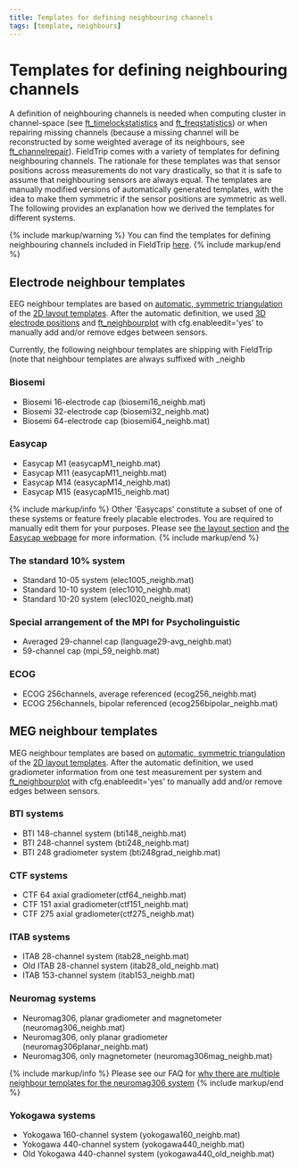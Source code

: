 ```yaml
---
title: Templates for defining neighbouring channels
tags: [template, neighbours]
---
```


# Templates for defining neighbouring channels

A definition of neighbouring channels is needed when computing cluster in channel-space (see [ft_timelockstatistics](/reference/ft_timelockstatistics) and [ft_freqstatistics](/reference/ft_freqstatistics)) or when repairing missing channels (because a missing channel will be reconstructed by some weighted average of its neighbours, see [ft_channelrepair](/reference/channelrepair)). FieldTrip comes with a variety of templates for defining neighbouring channels. The rationale for these templates was that sensor positions across measurements do not vary drastically, so that it is safe to assume that neighbouring sensors are always equal. The templates are manually modified versions of automatically generated templates, with the idea to make them symmetric if the sensor positions are symmetric as well. The following provides an explanation how we derived the templates for different systems.

{% include markup/warning %}
You can find the templates for defining neighbouring channels included in FieldTrip [here](https://github.com/fieldtrip/fieldtrip/tree/master/template/neighbours).
{% include markup/end %}

## Electrode neighbour templates

EEG neighbour templates are based on [automatic, symmetric triangulation](https://www.fieldtriptoolbox.org/faq/how_does_ft_prepare_neighbours_work) of the [2D layout templates](https://www.fieldtriptoolbox.org/template/layout). After the automatic definition, we used [3D electrode positions](https://www.fieldtriptoolbox.org/template/electrode) and [ft_neighbourplot](/reference/ft_neighbourplot) with cfg.enableedit='yes' to manually add and/or remove edges between sensors.

Currently, the following neighbour templates are shipping with FieldTrip (note that neighbour templates are always suffixed with \_neighb

### Biosemi

- Biosemi 16-electrode cap (biosemi16_neighb.mat)
- Biosemi 32-electrode cap (biosemi32_neighb.mat)
- Biosemi 64-electrode cap (biosemi64_neighb.mat)

### Easycap

- Easycap M1 (easycapM1_neighb.mat)
- Easycap M11 (easycapM11_neighb.mat)
- Easycap M14 (easycapM14_neighb.mat)
- Easycap M15 (easycapM15_neighb.mat)

{% include markup/info %}
Other 'Easycaps' constitute a subset of one of these systems or feature freely placable electrodes. You are required to manually edit them for your purposes. Please see [the layout section](/template/layout) and [the Easycap webpage](http://www.easycap.de) for more information.
{% include markup/end %}

### The standard 10% system

- Standard 10-05 system (elec1005_neighb.mat)
- Standard 10-10 system (elec1010_neighb.mat)
- Standard 10-20 system (elec1020_neighb.mat)

### Special arrangement of the MPI for Psycholinguistic

- Averaged 29-channel cap (language29-avg_neighb.mat)
- 59-channel cap (mpi_59_neighb.mat)

### ECOG

- ECOG 256channels, average referenced (ecog256_neighb.mat)
- ECOG 256channels, bipolar referenced (ecog256bipolar_neighb.mat)

## MEG neighbour templates

MEG neighbour templates are based on [automatic, symmetric triangulation](https://www.fieldtriptoolbox.org/faq/how_does_ft_prepare_neighbours_work) of the [2D layout templates](https://www.fieldtriptoolbox.org/template/layout). After the automatic definition, we used gradiometer information from one test measurement per system and [ft_neighbourplot](/reference/ft_neighbourplot) with cfg.enableedit='yes' to manually add and/or remove edges between sensors.

### BTI systems

- BTI 148-channel system (bti148_neighb.mat)
- BTI 248-channel system (bti248_neighb.mat)
- BTI 248 gradiometer system (bti248grad_neighb.mat)

### CTF systems

- CTF 64 axial gradiometer(ctf64_neighb.mat)
- CTF 151 axial gradiometer(ctf151_neighb.mat)
- CTF 275 axial gradiometer(ctf275_neighb.mat)

### ITAB systems

- ITAB 28-channel system (itab28_neighb.mat)
- Old ITAB 28-channel system (itab28_old_neighb.mat)
- ITAB 153-channel system (itab153_neighb.mat)

### Neuromag systems

- Neuromag306, planar gradiometer and magnetometer (neuromag306_neighb.mat)
- Neuromag306, only planar gradiometer (neuromag306planar_neighb.mat)
- Neuromag306, only magnetometer (neuromag306mag_neighb.mat)

{% include markup/info %}
Please see our FAQ for [why there are multiple neighbour templates for the neuromag306 system](https://www.fieldtriptoolbox.org/faq/why_are_there_multiple_neighbour_templates_for_the_neuromag306_system)
{% include markup/end %}

### Yokogawa systems

- Yokogawa 160-channel system (yokogawa160_neighb.mat)
- Yokogawa 440-channel system (yokogawa440_neighb.mat)
- Old Yokogawa 440-channel system (yokogawa440_old_neighb.mat)
